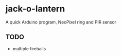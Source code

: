 # jack-o-lantern
A quick Arduino program, NeoPixel ring and PIR sensor

## TODO
* multiple fireballs
